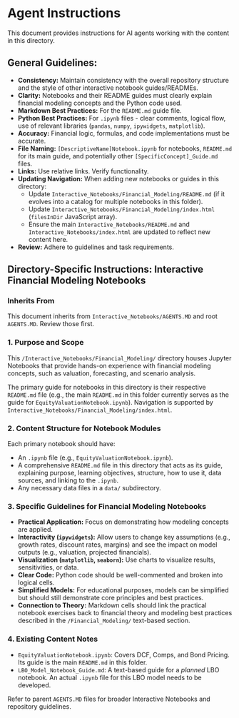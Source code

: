 # Agent Instructions

This document provides instructions for AI agents working with the content in this directory.

## General Guidelines:

*   **Consistency:** Maintain consistency with the overall repository structure and the style of other interactive notebook guides/READMEs.
*   **Clarity:** Notebooks and their README guides must clearly explain financial modeling concepts and the Python code used.
*   **Markdown Best Practices:** For the `README.md` guide file.
*   **Python Best Practices:** For `.ipynb` files - clear comments, logical flow, use of relevant libraries (`pandas`, `numpy`, `ipywidgets`, `matplotlib`).
*   **Accuracy:** Financial logic, formulas, and code implementations must be accurate.
*   **File Naming:** `[DescriptiveName]Notebook.ipynb` for notebooks, `README.md` for its main guide, and potentially other `[SpecificConcept]_Guide.md` files.
*   **Links:** Use relative links. Verify functionality.
*   **Updating Navigation:** When adding new notebooks or guides in this directory:
    *   Update `Interactive_Notebooks/Financial_Modeling/README.md` (if it evolves into a catalog for multiple notebooks in this folder).
    *   Update `Interactive_Notebooks/Financial_Modeling/index.html` (`filesInDir` JavaScript array).
    *   Ensure the main `Interactive_Notebooks/README.md` and `Interactive_Notebooks/index.html` are updated to reflect new content here.
*   **Review:** Adhere to guidelines and task requirements.

## Directory-Specific Instructions: Interactive Financial Modeling Notebooks

### Inherits From
This document inherits from `Interactive_Notebooks/AGENTS.MD` and root `AGENTS.MD`. Review those first.

### 1. Purpose and Scope
This `/Interactive_Notebooks/Financial_Modeling/` directory houses Jupyter Notebooks that provide hands-on experience with financial modeling concepts, such as valuation, forecasting, and scenario analysis.

The primary guide for notebooks in this directory is their respective `README.md` file (e.g., the main `README.md` in this folder currently serves as the guide for `EquityValuationNotebook.ipynb`).
Navigation is supported by `Interactive_Notebooks/Financial_Modeling/index.html`.

### 2. Content Structure for Notebook Modules
Each primary notebook should have:
*   An `.ipynb` file (e.g., `EquityValuationNotebook.ipynb`).
*   A comprehensive `README.md` file in this directory that acts as its guide, explaining purpose, learning objectives, structure, how to use it, data sources, and linking to the `.ipynb`.
*   Any necessary data files in a `data/` subdirectory.

### 3. Specific Guidelines for Financial Modeling Notebooks
*   **Practical Application:** Focus on demonstrating how modeling concepts are applied.
*   **Interactivity (`ipywidgets`):** Allow users to change key assumptions (e.g., growth rates, discount rates, margins) and see the impact on model outputs (e.g., valuation, projected financials).
*   **Visualization (`matplotlib`, `seaborn`):** Use charts to visualize results, sensitivities, or data.
*   **Clear Code:** Python code should be well-commented and broken into logical cells.
*   **Simplified Models:** For educational purposes, models can be simplified but should still demonstrate core principles and best practices.
*   **Connection to Theory:** Markdown cells should link the practical notebook exercises back to financial theory and modeling best practices described in the `/Financial_Modeling/` text-based section.

### 4. Existing Content Notes
*   `EquityValuationNotebook.ipynb`: Covers DCF, Comps, and Bond Pricing. Its guide is the main `README.md` in this folder.
*   `LBO_Model_Notebook_Guide.md`: A text-based guide for a *planned* LBO notebook. An actual `.ipynb` file for this LBO model needs to be developed.

Refer to parent `AGENTS.MD` files for broader Interactive Notebooks and repository guidelines.
